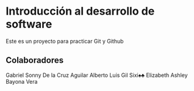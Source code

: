 # Introducción al desarrollo de software
Este es un proyecto para practicar Git y Github

## Colaboradores
Gabriel Sonny De la Cruz Aguilar
Alberto Luis Gil Sixi♠♣
Elizabeth Ashley Bayona Vera